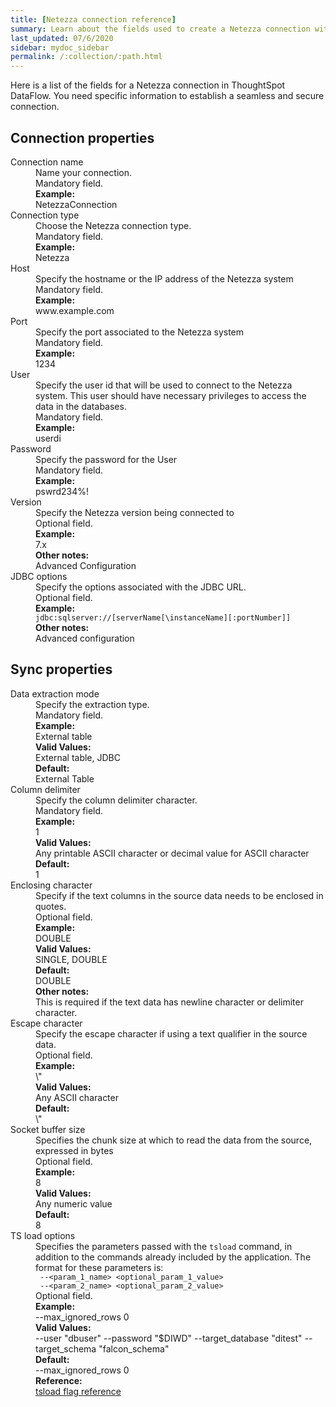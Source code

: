 ```yaml
---
title: [Netezza connection reference]
summary: Learn about the fields used to create a Netezza connection with ThoughtSpot DataFlow.
last_updated: 07/6/2020
sidebar: mydoc_sidebar
permalink: /:collection/:path.html
---
```


Here is a list of the fields for a Netezza connection in ThoughtSpot DataFlow. You need specific information to establish a seamless and secure connection.

## Connection properties

<dl id="dataflow-netezza-connection-properties">
<dlentry id="dataflow-netezza-conn-connection-name"><dt>Connection name</dt><dd id="connection-name-description">Name your connection.</dd><dd id="connection-name-required">Mandatory field.</dd><dd id="connection-name-example"><strong>Example:</strong><br/>NetezzaConnection</dd></dlentry>
<dlentry id="dataflow-netezza-conn-connection-type"><dt>Connection type</dt><dd id="connection-type-description">Choose the Netezza connection type.</dd><dd id="connection-type-required">Mandatory field.</dd><dd id="connection-type-example"><strong>Example:</strong><br/>Netezza</dd></dlentry>
<dlentry id="dataflow-netezza-conn-host"><dt>Host</dt><dd id="host-description">Specify the hostname or the IP address of the Netezza system</dd><dd id="host-required">Mandatory field.</dd><dd id="host-example"><strong>Example:</strong><br/>www.example.com</dd></dlentry>
<dlentry id="dataflow-netezza-conn-port"><dt>Port</dt><dd id="port-description">Specify the port associated to the Netezza system</dd><dd id="port-required">Mandatory field.</dd><dd id="port-example"><strong>Example:</strong><br/>1234</dd></dlentry>
<dlentry id="dataflow-netezza-conn-user"><dt>User</dt><dd id="user-description">Specify the user id that will be used to connect to the Netezza system. This user should have necessary privileges to access the data in the databases.</dd><dd id="user-required">Mandatory field.</dd><dd id="user-example"><strong>Example:</strong><br/>userdi</dd></dlentry>
<dlentry id="dataflow-netezza-conn-password"><dt>Password</dt><dd id="password-description">Specify the password for the User</dd><dd id="password-required">Mandatory field.</dd><dd id="password-example"><strong>Example:</strong><br/>pswrd234%!</dd></dlentry>
<dlentry id="dataflow-netezza-conn-version"><dt>Version</dt><dd id="version-description">Specify the Netezza version being connected to</dd><dd id="version-required">Optional field.</dd><dd id="version-example"><strong>Example:</strong><br/>7.x</dd><dd id="version-other"><strong>Other notes:</strong><br/>Advanced Configuration</dd></dlentry>
<dlentry id="dataflow-netezza-conn-jdbc-options"><dt>JDBC options</dt><dd id="jdbc-options-description">Specify the options associated with the JDBC URL.</dd><dd id="jdbc-options-required">Optional field.</dd><dd id="jdbc-options-example"><strong>Example:</strong><br/><code>jdbc:sqlserver://[serverName[\instanceName][:portNumber]]</code></dd><dd id="jdbc-options-other"><strong>Other notes:</strong><br/>Advanced configuration</dd></dlentry>

</dl>

## Sync properties

<dl id="dataflow-netezza-sync-properties">
<dlentry id="dataflow-netezza-sync-data-extraction-mode"><dt>Data extraction mode</dt><dd id="data-extraction-mode-description">Specify the extraction type.</dd><dd id="data-extraction-mode-required">Mandatory field.</dd><dd id="data-extraction-mode-example"><strong>Example:</strong><br/>External table</dd><dd id="data-extraction-mode-valid-values"><strong>Valid Values:</strong><br/>External table, JDBC</dd><dd id="data-extraction-mode-default"><strong>Default:</strong><br/>External Table</dd></dlentry>
<dlentry id="dataflow-netezza-sync-column-delimiter"><dt>Column delimiter</dt><dd id="column-delimiter-description">Specify the column delimiter character.</dd><dd id="column-delimiter-required">Mandatory field.</dd><dd id="column-delimiter-example"><strong>Example:</strong><br/>1</dd><dd id="column-delimiter-valid-values"><strong>Valid Values:</strong><br/>Any printable ASCII character or decimal value for ASCII character</dd><dd id="column-delimiter-default"><strong>Default:</strong><br/>1</dd></dlentry>
<dlentry id="dataflow-netezza-sync-enclosing-character"><dt>Enclosing character</dt><dd id="enclosing-character-description">Specify if the text columns in the source data needs to be enclosed in quotes.</dd><dd id="enclosing-character-required">Optional field.</dd><dd id="enclosing-character-example"><strong>Example:</strong><br/>DOUBLE</dd><dd id="enclosing-character-valid-values"><strong>Valid Values:</strong><br/>SINGLE, DOUBLE</dd><dd id="enclosing-character-default"><strong>Default:</strong><br/>DOUBLE</dd><dd id="enclosing-character-other"><strong>Other notes:</strong><br/>This is required if the text data has newline character or delimiter character.</dd></dlentry>
<dlentry id="dataflow-netezza-sync-escape-character"><dt>Escape character</dt><dd id="escape-character-description">Specify the escape character if using a text qualifier in the source data.</dd><dd id="escape-character-required">Optional field.</dd><dd id="escape-character-example"><strong>Example:</strong><br/>\"</dd><dd id="escape-character-valid-values"><strong>Valid Values:</strong><br/>Any ASCII character</dd><dd id="escape-character-default"><strong>Default:</strong><br/>\"</dd></dlentry>
<dlentry id="dataflow-netezza-sync-socket-buffer-size"><dt>Socket buffer size</dt><dd id="socket-buffer-size-description">Specifies the chunk size at which to read the data from the source, expressed in bytes</dd><dd id="socket-buffer-size-required">Optional field.</dd><dd id="socket-buffer-size-example"><strong>Example:</strong><br/>8</dd><dd id="socket-buffer-size-valid-values"><strong>Valid Values:</strong><br/>Any numeric value</dd><dd id="socket-buffer-size-default"><strong>Default:</strong><br/>8</dd></dlentry>
<dlentry id="dataflow-netezza-sync-ts-load-options"><dt>TS load options</dt><dd id="ts-load-options-description">Specifies the parameters passed with the <code>tsload</code> command, in addition to the commands already included by the application. The format for these parameters is:<br/><code> --&lt;param_1_name&gt; &lt;optional_param_1_value&gt;</code><br/><code> --&lt;param_2_name&gt; &lt;optional_param_2_value&gt;</code></dd><dd id="ts-load-options-required">Optional field.</dd><dd id="ts-load-options-example"><strong>Example:</strong><br/>--max_ignored_rows 0</dd><dd id="ts-load-options-valid-values"><strong>Valid Values:</strong><br/>--user "dbuser" --password "$DIWD" --target_database "ditest" --target_schema "falcon_schema"</dd><dd id="ts-load-options-default"><strong>Default:</strong><br/>--max_ignored_rows 0</dd><dd id="reference"><strong>Reference:</strong><br/><a href="{{ site.baseurl }}/reference/data-importer-ref.html">tsload flag reference</a></dd></dlentry></dl>
